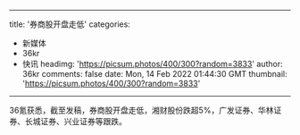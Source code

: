 
---
title: '券商股开盘走低'
categories: 
 - 新媒体
 - 36kr
 - 快讯
headimg: 'https://picsum.photos/400/300?random=3833'
author: 36kr
comments: false
date: Mon, 14 Feb 2022 01:44:30 GMT
thumbnail: 'https://picsum.photos/400/300?random=3833'
---

<div>   
36氪获悉，截至发稿，券商股开盘走低，湘财股份跌超5%，广发证券、华林证券、长城证券、兴业证券等跟跌。  
</div>
            